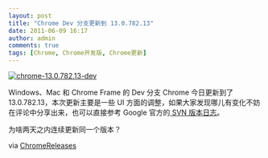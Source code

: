 ```yaml
---
layout: post
title: "Chrome Dev 分支更新到 13.0.782.13"
date: 2011-06-09 16:17
author: admin
comments: true
tags: [Chrome, Chrome开发版, Chrome更新]
---
```

<a href="http://img.chromi.org/2011/06/chrome-13.0.782.13-dev.png">![](http://img.chromi.org/2011/06/chrome-13.0.782.13-dev.png "chrome-13.0.782.13-dev")</a>

Windows、Mac 和 Chrome Frame 的 Dev 分支 Chrome 今日更新到了 13.0.782.13，本次更新主要是一些 UI 方面的调整，如果大家发现哪儿有变化不妨在评论中分享出来，也可以直接参考 Google 官方的<a href="http://build.chromium.org/f/chromium/perf/dashboard/ui/changelog.html?url=/branches/782/src&amp;range=87958:88083&amp;mode=html" target="_blank"> SVN 版本日志</a>。

为啥两天之内连续更新同一个版本？

via <a href="http://feedproxy.google.com/~r/GoogleChromeReleases/~3/DXlv2P7J9HY/dev-channel-update_08.html" target="_blank">ChromeReleases</a>
